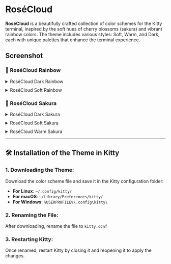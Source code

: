# RoséCloud

**RoséCloud** is a beautifully crafted collection of color schemes for the Kitty terminal, inspired by the soft hues of cherry blossoms (sakura) and vibrant rainbow colors. The theme includes various styles: Soft, Warm, and Dark, each with unique palettes that enhance the terminal experience.

## Screenshot

### 🌈 RoséCloud Rainbow

<div style="display: flex; flex-direction: column; gap: 10px;">

  <details>
    <summary>RoséCloud Dark Rainbow</summary>
    <img src="https://github.com/ShiroMiyuki/RoseCloud/blob/main/assets/Ros%C3%A9Cloud%20Dark%20Rainbow.png" alt="RoséCloud Dark Rainbow" style="max-width: 300px; border-radius: 15px;">
  </details>

  <details>
    <summary>RoséCloud Soft Rainbow</summary>
    <img src="https://github.com/ShiroMiyuki/RoseCloud/blob/main/assets/Ros%C3%A9Cloud%20Soft%20Rainbow.png" alt="RoséCloud Soft Rainbow" style="max-width: 300px; border-radius: 15px;">
  </details>
</div>

### 🌸 RoséCloud Sakura

<div style="display: flex; flex-direction: column; gap: 10px;">

  <details>
    <summary>RoséCloud Dark Sakura</summary>
    <img src="https://github.com/ShiroMiyuki/RoseCloud/blob/main/assets/Ros%C3%A9Cloud%20Dark%20Sakura.png" alt="RoséCloud Dark Sakura" style="max-width: 300px; border-radius: 15px;">
  </details>

  <details>
    <summary>RoséCloud Soft Sakura</summary>
    <img src="https://github.com/ShiroMiyuki/RoseCloud/blob/main/assets/Ros%C3%A9Cloud%20Soft%20Sakura.png" alt="RoséCloud Soft Sakura" style="max-width: 300px; border-radius: 15px;">
  </details>

  <details>
    <summary>RoséCloud Warm Sakura</summary>
    <img src="https://github.com/ShiroMiyuki/RoseCloud/blob/main/assets/Ros%C3%A9Cloud%20Warm%20Sakura.png" alt="RoséCloud Warm Sakura" style="max-width: 300px; border-radius: 15px;">
  </details>
</div>

---
## 🛠️ Installation of the Theme in Kitty

### 1. Downloading the Theme:
Download the color scheme file and save it in the Kitty configuration folder:

- **For Linux**: `~/.config/kitty/`
- **For macOS**: `~/Library/Preferences/kitty/`
- **For Windows**: `%USERPROFILE%\.config\kitty\`

### 2. Renaming the File:
After downloading, rename the file to `kitty.conf`

### 3. Restarting Kitty:
Once renamed, restart Kitty by closing it and reopening it to apply the changes.
